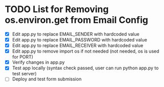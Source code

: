 # TODO List for Removing os.environ.get from Email Config

- [x] Edit app.py to replace EMAIL_SENDER with hardcoded value
- [x] Edit app.py to replace EMAIL_PASSWORD with hardcoded value
- [x] Edit app.py to replace EMAIL_RECEIVER with hardcoded value
- [x] Edit app.py to remove import os if not needed (not needed, os is used for PORT)
- [x] Verify changes in app.py
- [x] Test app locally (syntax check passed, user can run python app.py to test server)
- [ ] Deploy and test form submission
